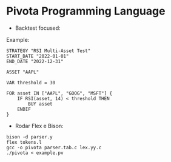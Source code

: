 # Pivota Programming Language
- Backtest focused:

Example:
```
STRATEGY "RSI Multi-Asset Test"
START_DATE "2022-01-01"
END_DATE "2022-12-31"

ASSET "AAPL"

VAR threshold = 30

FOR asset IN ["AAPL", "GOOG", "MSFT"] {
    IF RSI(asset, 14) < threshold THEN
        BUY asset
    ENDIF
}

```

- Rodar Flex e Bison:
```
bison -d parser.y
flex tokens.l
gcc -o pivota parser.tab.c lex.yy.c
./pivota < example.pv
```